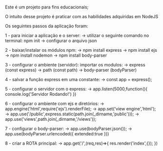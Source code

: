Este é um projeto para fins educacionais;

O intuito desse projeto é praticar com as habilidades adquiridas em NodeJS

Os seguintes passos da aplicação foram:

1 - para iniciar a aplicação e o server:
 -> utilizar o seguinte comando no terminal: npm init
 -> configurar o arquivo json

2 - baixar/instalar os módulos npm:
 -> npm install express
 -> npm install ejs
 -> npm install nodemon
 -> npm install body-parser

3 - configurar o ambiente (servidor):
  importar os modulos:
   -> express (const express)
   -> path (const path)
   -> body-parser (bodyParser)

4 - salvar a função express em uma constante:
  -> const app = express();

5 - configurar o servidor com o express:
  -> app.listen(5000,function(){
    console.log('Servidor Rodando!')
    })

6 - configurar o ambiente com ejs e diretórios:
  -> app.engine('html',require('ejs').renderFile);
  -> app.set('view engine','html');
  -> app.use('/public',express.static(path.join(_dirname,'public')));
  -> app.use('views',path.join(_dirname,'/views'));

7 - configurar o body-parser:
  -> app.use(bodyParser.json());
  -> app.use(bodyParser.urlencoded({
    extended:true
  }))

8 - criar a ROTA principal:
  -> app.get('/',(req,res)=>{
    res.render('index',{});
  })